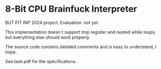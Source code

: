 # 8-Bit CPU Brainfuck Interpreter
BUT FIT INP 2024 project.
Evaluation: not yet

This implementation doesn`t support tmp register and nested while loops,
but everything else should work properly.

The source code contains detailed comments and is easy to understand, I hope.

See task.pdf for the specifications.

